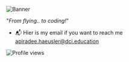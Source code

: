 ![Banner](https://user-images.githubusercontent.com/120387082/207740337-9d0f435e-ed2f-4a09-8421-32e9da127da8.png)

"_From flying.. to coding!_"

- 📬 Hier is my email if you want to reach me apiradee.haeusler@dci.education

![Profile views](https://gpvc.arturio.dev/ApiradeeH)  
<!---
ApiradeeH/ApiradeeH is a ✨ special ✨ repository because its `README.md` (this file) appears on your GitHub profile.
You can click the Preview link to take a look at your changes.
--->

